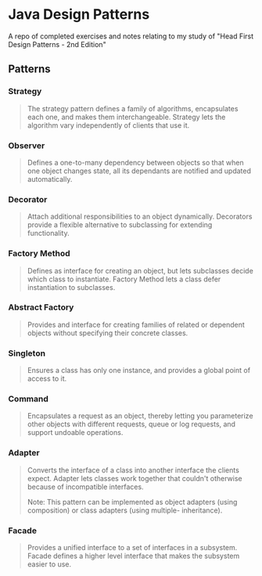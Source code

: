# Java Design Patterns
A repo of completed exercises and notes relating to my study of "Head First Design Patterns - 2nd Edition"
## Patterns
### Strategy
> The strategy pattern defines a family of algorithms, encapsulates each one, and makes them interchangeable. Strategy 
> lets the algorithm vary independently of clients that use it.
### Observer
> Defines a one-to-many dependency between objects so that when one object changes state, all its dependants are 
> notified and updated automatically.
### Decorator
> Attach additional responsibilities to an object dynamically. Decorators provide a flexible alternative to subclassing
> for extending functionality.
### Factory Method
> Defines as interface for creating an object, but lets subclasses decide which class to instantiate. Factory Method
> lets a class defer instantiation to subclasses.
### Abstract Factory
> Provides and interface for creating families of related or dependent objects without specifying their concrete
> classes.
### Singleton
> Ensures a class has only one instance, and provides a global point of access to it.
### Command
> Encapsulates a request as an object, thereby letting you parameterize other objects with different requests, queue 
> or log requests, and support undoable operations.
### Adapter
> Converts the interface of a class into another interface the clients expect. Adapter lets classes work together that
> couldn't otherwise because of incompatible interfaces.
> 
> Note: This pattern can be implemented as object adapters (using composition) or class adapters (using multiple-
> inheritance).
### Facade
> Provides a unified interface to a set of interfaces in a subsystem. Facade defines a higher level interface that 
> makes the subsystem easier to use.